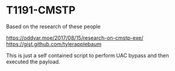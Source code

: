 # T1191-CMSTP


Based on the research of these people

https://oddvar.moe/2017/08/15/research-on-cmstp-exe/
https://gist.github.com/tylerapplebaum

This is just a self contained script to perform UAC bypass and then executed the payload.


